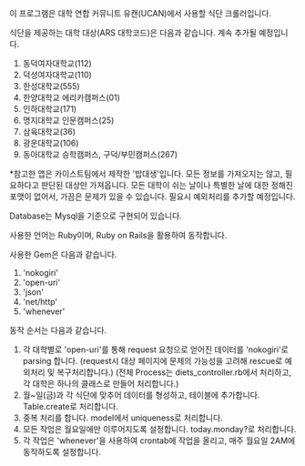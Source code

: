 이 프로그램은 대학 연합 커뮤니트 유캔(UCAN)에서 사용할 식단 크롤러입니다.

식단을 제공하는 대학 대상(ARS 대학코드)은 다음과 같습니다. 계속 추가될 예정입니다.

1. 동덕여자대학교(112)
2. 덕성여자대학교(110)
3. 한성대학교(555)
4. 한양대학교 에리카캠퍼스(01)
5. 인하대학교(171)
6. 명지대학교 인문캠퍼스(25)
7. 삼육대학교(36)
8. 광운대학교(106)
9. 동아대학교 승학캠퍼스, 구덕/부민캠퍼스(267)

*참고한 앱은 카이스트팀에서 제작한 '밥대생'입니다.
모든 정보를 가져오지는 않고, 필요하다고 판단된 대상만 가져옵니다.
모든 대학이 쉬는 날이나 특별한 날에 대한 정해진 포맷이 없어서, 가끔은 문제가 있을 수 있습니다.
필요시 예외처리를 추가할 예정입니다.

Database는 Mysql을 기준으로 구현되어 있습니다.

사용한 언어는 Ruby이며, Ruby on Rails을 활용하여 동작합니다.

사용한 Gem은 다음과 같습니다.

1. 'nokogiri'
2. 'open-uri'
3. 'json'
4. 'net/http'
5. 'whenever'

동작 순서는 다음과 같습니다.

1. 각 대학별로 'open-uri'를 통해 request 요청으로 얻어진 데이터를 'nokogiri'로 parsing 합니다.
(request시 대상 페이지에 문제의 가능성을 고려해 rescue로 예외처리 및 복구처리합니다.)
(전체 Process는 diets_controller.rb에서 처리하고, 각 대학은 하나의 클래스로 만들어 처리합니다.)
2. 월~일(금)과 각 식단에 맞추어 데이터를 형성하고, 테이블에 추가합니다. Table.create로 처리합니다.
3. 중복 처리를 합니다. model에서 uniqueness로 처리합니다.
4. 모든 작업은 월요일에만 이루어지도록 설정합니다. today.monday?로 처리합니다.
5. 각 작업은 'whenever'을 사용하여 crontab에 작업을 올리고, 매주 월요일 2AM에 동작하도록 설정합니다.